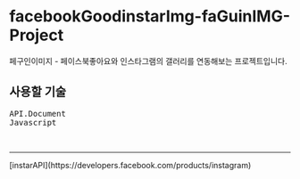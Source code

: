 # facebookGoodinstarImg-faGuinIMG-Project
페구인이미지 - 페이스북좋아요와 인스타그램의 갤러리를 연동해보는 프로젝트입니다.
## 사용할 기술
<pre>
API.Document
Javascript
</pre>
<br/>
<hr/> 
[instarAPI](https://developers.facebook.com/products/instagram)
